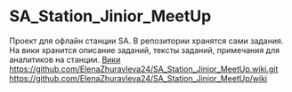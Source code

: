# SA_Station_Jinior_MeetUp
Проект для офлайн станции SA. 
В репозитории хранятся сами задания. 
На вики хранится описание заданий, тексты заданий, примечания для аналитиков на станции. 
[Вики https://github.com/ElenaZhuravleva24/SA_Station_Jinior_MeetUp.wiki.git ](https://github.com/ElenaZhuravleva24/SA_Station_Jinior_MeetUp/wiki)https://github.com/ElenaZhuravleva24/SA_Station_Jinior_MeetUp/wiki
